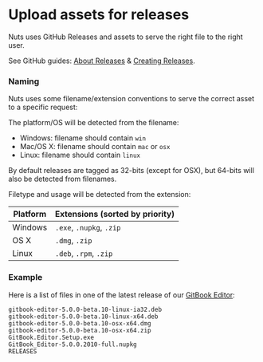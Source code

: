 # Upload assets for releases

Nuts uses GitHub Releases and assets to serve the right file to the right user.

See GitHub guides: [About Releases](https://help.github.com/articles/about-releases/) & [Creating Releases](https://help.github.com/articles/creating-releases/).

### Naming

Nuts uses some filename/extension conventions to serve the correct asset to a specific request:

The platform/OS will be detected from the filename:

- Windows: filename should contain `win`
- Mac/OS X: filename should contain `mac` or `osx`
- Linux: filename should contain `linux`

By default releases are tagged as 32-bits (except for OSX), but 64-bits will also be detected from filenames.

Filetype and usage will be detected from the extension:

| Platform | Extensions (sorted by priority) |
| -------- | ---------- |
| Windows | `.exe`, `.nupkg`, `.zip` |
| OS X | `.dmg`, `.zip` |
| Linux | `.deb`, `.rpm`, `.zip` |


### Example

Here is a list of files in one of the latest release of our [GitBook Editor](https://www.gitbook.com/editor):

```
gitbook-editor-5.0.0-beta.10-linux-ia32.deb
gitbook-editor-5.0.0-beta.10-linux-x64.deb
gitbook-editor-5.0.0-beta.10-osx-x64.dmg
gitbook-editor-5.0.0-beta.10-osx-x64.zip
GitBook.Editor.Setup.exe
GitBook_Editor-5.0.0.2010-full.nupkg
RELEASES
```
